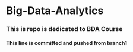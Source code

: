 # Big-Data-Analytics

### This is repo is dedicated to BDA Course

#### This line is committed and pushed from branch1
